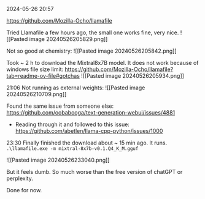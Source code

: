2024-05-26
20:57

https://github.com/Mozilla-Ocho/llamafile

Tried Llamafile a few hours ago, the small one works fine, very nice.
![[Pasted image 20240526205829.png]]

Not so good at chemistry:
![[Pasted image 20240526205842.png]]

Took ~ 2 h to download the Mixtral8x7B model.
It does not work because of windows file size limit: https://github.com/Mozilla-Ocho/llamafile?tab=readme-ov-file#gotchas
![[Pasted image 20240526205934.png]]

21:06 Not running as external weights:
![[Pasted image 20240526210709.png]]

Found the same issue from someone else: https://github.com/oobabooga/text-generation-webui/issues/4881
- Reading through it and followed to this issue: https://github.com/abetlen/llama-cpp-python/issues/1000

23:30 Finally finished the download about ~ 15 min ago. It runs.
`.\llamafile.exe -m mixtral-8x7b-v0.1.Q4_K_M.gguf`

![[Pasted image 20240526233040.png]]

But it feels dumb. So much worse than the free version of chatGPT or perplexity.

Done for now.
